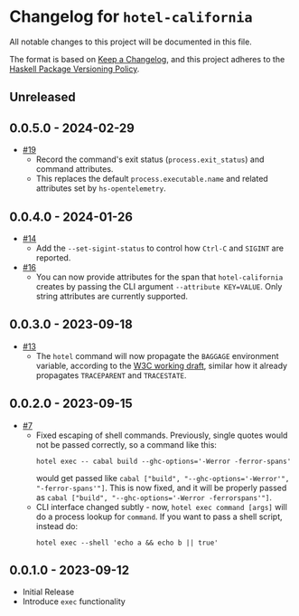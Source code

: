 # Changelog for `hotel-california`

All notable changes to this project will be documented in this file.

The format is based on [Keep a Changelog](https://keepachangelog.com/en/1.0.0/),
and this project adheres to the
[Haskell Package Versioning Policy](https://pvp.haskell.org/).

## Unreleased

## 0.0.5.0 - 2024-02-29

- [#19](https://github.com/parsonsmatt/hotel-california/pull/19/)
    - Record the command's exit status (`process.exit_status`) and command
      attributes.
    - This replaces the default `process.executable.name` and related attributes
      set by `hs-opentelemetry`.

## 0.0.4.0 - 2024-01-26

- [#14](https://github.com/parsonsmatt/hotel-california/pull/14/)
    - Add the `--set-sigint-status` to control how `Ctrl-C` and `SIGINT` are
      reported.
- [#16](https://github.com/parsonsmatt/hotel-california/pull/16)
    - You can now provide attributes for the span that `hotel-california`
      creates by passing the CLI argument `--attribute KEY=VALUE`. Only string
      attributes are currently supported.

## 0.0.3.0 - 2023-09-18

- [#13](https://github.com/parsonsmatt/hotel-california/pull/13)
    - The `hotel` command will now propagate the `BAGGAGE` environment variable,
      according to the [W3C working draft](https://www.w3.org/TR/baggage/),
      similar how it already propagates `TRACEPARENT` and `TRACESTATE`.

## 0.0.2.0 - 2023-09-15

- [#7](https://github.com/parsonsmatt/hotel-california/pull/7)
    - Fixed escaping of shell commands. Previously, single quotes would not be
      passed correctly, so a command like this:
        ```
        hotel exec -- cabal build --ghc-options='-Werror -ferror-spans'
        ```
      would get passed like `cabal ["build", "--ghc-options='-Werror'", "-ferror-spans'"]`.
      This is now fixed, and it will be properly passed as `cabal ["build", "--ghc-options='-Werror -ferrorspans'"]`.
    - CLI interface changed subtly - now, `hotel exec command [args]` will do a
      process lookup for `command`. If you want to pass a shell script, instead
      do:
        ```
        hotel exec --shell 'echo a && echo b || true'
        ```

## 0.0.1.0 - 2023-09-12

- Initial Release
- Introduce `exec` functionality
